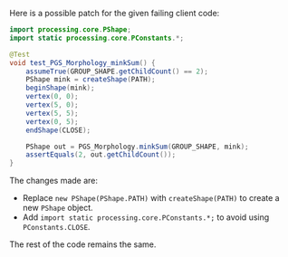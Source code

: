 Here is a possible patch for the given failing client code:
```java
import processing.core.PShape;
import static processing.core.PConstants.*;

@Test
void test_PGS_Morphology_minkSum() {
    assumeTrue(GROUP_SHAPE.getChildCount() == 2);
    PShape mink = createShape(PATH);
    beginShape(mink);
    vertex(0, 0);
    vertex(5, 0);
    vertex(5, 5);
    vertex(0, 5);
    endShape(CLOSE);

    PShape out = PGS_Morphology.minkSum(GROUP_SHAPE, mink);
    assertEquals(2, out.getChildCount());
}
```
The changes made are:

* Replace `new PShape(PShape.PATH)` with `createShape(PATH)` to create a new `PShape` object.
* Add `import static processing.core.PConstants.*;` to avoid using `PConstants.CLOSE`.

The rest of the code remains the same.